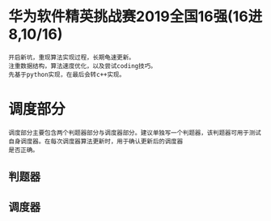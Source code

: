# 华为软件精英挑战赛2019全国16强(16进8,10/16)
    开启新坑，重现算法实现过程，长期龟速更新。
    注重数据结构，算法速度优化，以及尝试coding技巧。
    先基于python实现，在最后会转c++实现。
    
# 调度部分
    调度部分主要包含两个判题器部分与调度器部分。建议单独写一个判题器，该判题器可用于测试自身调度器。在每次调度器算法更新时，用于确认更新后的调度器
    是否正确。
## 判题器
## 调度器
